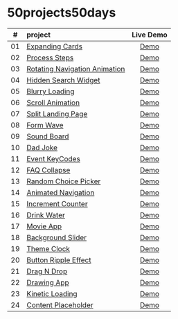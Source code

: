 # 50projects50days
|  #  | project                                                                                                                 |                                      Live Demo                                       |
|:---:|:------------------------------------------------------------------------------------------------------------------------|:------------------------------------------------------------------------------------:|
| 01  | [Expanding Cards](https://github.com/TianQian-A/50projects50days/tree/main/expanding-cards)                             |        [Demo](https://tianqian-a.github.io/50projects50days/expanding-cards/)        |
| 02  | [Process Steps](https://github.com/TianQian-A/50projects50days/tree/main/process-steps)                                 |         [Demo](https://tianqian-a.github.io/50projects50days/process-steps/)         |
| 03  | [Rotating Navigation Animation](https://github.com/TianQian-A/50projects50days/tree/main/rotating-navigation-animation) | [Demo](https://tianqian-a.github.io/50projects50days/rotating-navigation-animation/) |
| 04  | [Hidden Search Widget](https://github.com/TianQian-A/50projects50days/tree/main/hidden-search-widget)                   |     [Demo](https://tianqian-a.github.io/50projects50days/hidden-search-widget/)      |
| 05  | [Blurry Loading](https://github.com/TianQian-A/50projects50days/tree/main/blurry-loading)                               |        [Demo](https://tianqian-a.github.io/50projects50days/blurry-loading/)         |
| 06  | [Scroll Animation](https://github.com/TianQian-A/50projects50days/tree/main/scroll-animation)                           |       [Demo](https://tianqian-a.github.io/50projects50days/scroll-animation/)        |
| 07  | [Split Landing Page](https://github.com/TianQian-A/50projects50days/tree/main/split-landing-page)                       |      [Demo](https://tianqian-a.github.io/50projects50days/split-landing-page/)       |
| 08  | [Form Wave](https://github.com/TianQian-A/50projects50days/tree/main/form-wave)                                         |           [Demo](https://tianqian-a.github.io/50projects50days/form-wave/)           |
| 09  | [Sound Board](https://github.com/TianQian-A/50projects50days/tree/main/sound-board)                                     |          [Demo](https://tianqian-a.github.io/50projects50days/sound-board/)          |
| 10  | [Dad Joke](https://github.com/TianQian-A/50projects50days/tree/main/dad-joke)                                           |           [Demo](https://tianqian-a.github.io/50projects50days/dad-joke/)            |
| 11  | [Event KeyCodes](https://github.com/TianQian-A/50projects50days/tree/main/event-keycodes)                               |        [Demo](https://tianqian-a.github.io/50projects50days/event-keycodes/)         |
| 12  | [FAQ Collapse](https://github.com/TianQian-A/50projects50days/tree/main/faq-collapse)                                   |         [Demo](https://tianqian-a.github.io/50projects50days/faq-collapse/)          |
| 13  | [Random Choice Picker](https://github.com/TianQian-A/50projects50days/tree/main/random-choice-picker)                   |     [Demo](https://tianqian-a.github.io/50projects50days/random-choice-picker/)      |
| 14  | [Animated Navigation](https://github.com/TianQian-A/50projects50days/tree/main/animated-navigation)                     |      [Demo](https://tianqian-a.github.io/50projects50days/animated-navigation/)      |
| 15  | [Increment Counter](https://github.com/TianQian-A/50projects50days/tree/main/increment-counter)                         |       [Demo](https://tianqian-a.github.io/50projects50days/increment-counter/)       |
| 16  | [Drink Water](https://github.com/TianQian-A/50projects50days/tree/main/drink-water)                                     |          [Demo](https://tianqian-a.github.io/50projects50days/drink-water/)          |
| 17  | [Movie App](https://github.com/TianQian-A/50projects50projects/tree/main/movie-app)                                     |           [Demo](https://tianqian-a.github.io/50projects50days/movie-app/)           |
| 18  | [Background Slider](https://github.com/TianQian-A/50projects50days/tree/main/background-slider)                         |       [Demo](https://tianqian-a.github.io/50projects50days/background-slider)        |                                                                                      
| 19  | [Theme Clock](https://github.com/TianQian-A/50projects50days/tree/main/theme-clock)                                     |          [Demo](https://tianqian-a.github.io/50projects50days/theme-clock)           |
| 20  | [Button Ripple Effect](https://github.com/TianQian-A/50projects50days/tree/main/button-ripple-effect)                   |      [Demo](https://tianqian-a.github.io/50projects50days/button-ripple-effect)      |
| 21  | [Drag N Drop](https://github.com/TianQian-A/50projects50days/tree/main/drag-n-drop)                                     |          [Demo](https://tianqian-a.github.io/50projects50days/drag-n-drop)           |                
| 22  | [Drawing App](https://github.com/TianQian-A/50projects50days/tree/main/drawing-app)                                     |          [Demo](https://tianqian-a.github.io/50projects50days/drwaing-app)           |
| 23  | [Kinetic Loading](https://github.com/TianQian-A/50projects50days/tree/main/kinetic-loading)                             |        [Demo](https://tianqian-a.github.io/50projects50days/kinetic-loading)         |
| 24  | [Content Placeholder](https://github.com/TianQian-A/50projects50days/tree/main/content-placeholder)                     |      [Demo](https://tianqian-a.github.io/50projects50days/content-placeholder)       |
